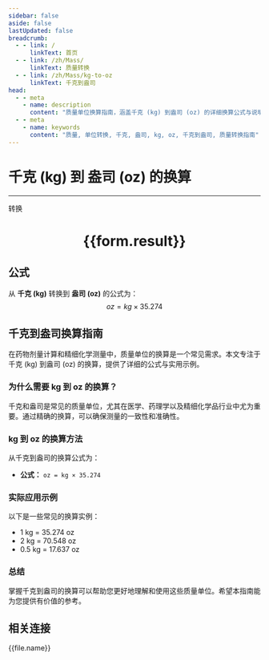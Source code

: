 ```yaml
---
sidebar: false
aside: false
lastUpdated: false
breadcrumb:
  - - link: /
      linkText: 首页
  - - link: /zh/Mass/
      linkText: 质量转换
  - - link: /zh/Mass/kg-to-oz
      linkText: 千克到盎司
head:
  - - meta
    - name: description
      content: "质量单位换算指南，涵盖千克 (kg) 到盎司 (oz) 的详细换算公式与说明。"
  - - meta
    - name: keywords
      content: "质量, 单位转换, 千克, 盎司, kg, oz, 千克到盎司, 质量转换指南"
---
```

# 千克 (kg) 到 盎司 (oz) 的换算
---
<script setup>
import { onMounted, reactive, inject, ref } from 'vue'
import { NButton, NForm, NFormItem, NInput, NInputNumber, NSelect, NCard, useMessage,NGrid ,NGi } from 'naive-ui'
import { defineClientComponent } from 'vitepress'
import { Mass } from '../../files';

const convert = inject('convert')

const form = reactive({
  number: null,
  result: '',
})

const convertHandler = () => {
  if (form.number !== null && !isNaN(form.number)) {
    const convertedValue = parseFloat(form.number) * 35.274
    form.result = `${form.number}kg = ${convertedValue.toFixed(3)}oz`
  } else {
    form.result = '请输入有效的数值。'
  }
}
</script>

<n-form size="large" :model="form">
  <n-form-item label="千克 (kg)">
    <n-input-number v-model:value="form.number" placeholder="输入千克" style="width: 100%" />
  </n-form-item>
  <n-form-item>
    <n-button type="primary" @click="convertHandler" block>转换</n-button>
  </n-form-item>
</n-form>

<n-card  embedded :bordered="false" hoverable>
  <div  style="text-align:center">
    <h1>{{form.result}}</h1>
  </div>
</n-card>

## 公式

从 **千克 (kg)** 转换到 **盎司 (oz)** 的公式为：
$$ oz = kg \times 35.274 $$

## 千克到盎司换算指南

在药物剂量计算和精细化学测量中，质量单位的换算是一个常见需求。本文专注于千克 (kg) 到盎司 (oz) 的换算，提供了详细的公式与实用示例。

### 为什么需要 kg 到 oz 的换算？

千克和盎司是常见的质量单位，尤其在医学、药理学以及精细化学品行业中尤为重要。通过精确的换算，可以确保测量的一致性和准确性。

### kg 到 oz 的换算方法

从千克到盎司的换算公式为：

- **公式：** `oz = kg × 35.274`

### 实际应用示例

以下是一些常见的换算实例：

- 1 kg = 35.274 oz
- 2 kg = 70.548 oz
- 0.5 kg = 17.637 oz

### 总结

掌握千克到盎司的换算可以帮助您更好地理解和使用这些质量单位。希望本指南能为您提供有价值的参考。

## 相关连接
<n-grid x-gap="12" :cols="4">
  <n-gi v-for="(file, index) in Mass" :key="index">
    <n-button
      text
      tag="a"
      :href="file.path"
      type="primary"
    >
      {{file.name}}
    </n-button>
  </n-gi>
</n-grid>